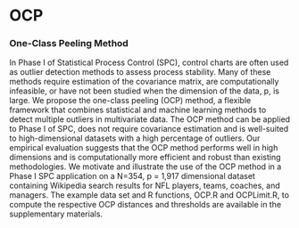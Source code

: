 # OCP
### One-Class Peeling Method


In Phase I of Statistical Process Control (SPC), control charts are often used as outlier detection methods to assess process stability.  Many of these methods require estimation of the covariance matrix, are computationally infeasible, or have not been studied when the dimension of the data, p, is large. We propose the one-class peeling (OCP) method, a flexible framework that combines statistical and machine learning methods to detect multiple outliers in multivariate data.  The OCP method can be applied to Phase I of SPC, does not require covariance estimation and is well-suited to high-dimensional datasets with a high percentage of outliers.  Our empirical evaluation suggests that the OCP method performs well in high dimensions and is computationally more efficient and robust than existing methodologies. We motivate and illustrate the use of the OCP method in a Phase I SPC application on a N=354, p = 1,917 dimensional dataset containing Wikipedia search results for NFL players, teams, coaches, and managers. The example data set and R functions, OCP.R and OCPLimit.R, to compute the respective OCP distances and thresholds are available in the supplementary materials.

